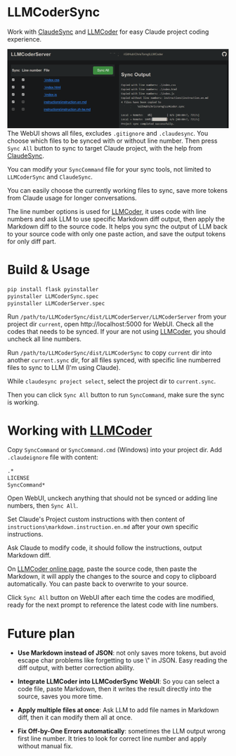 # LLMCoderSync

Work with [ClaudeSync](https://github.com/jahwag/ClaudeSync) and [LLMCoder](https://github.com/ChrisTorng/LLMCoder) for easy Claude project coding experience.

![](images/LLMCoderServer.png)
The WebUI shows all files, excludes `.gitignore` and `.claudesync`. You choose which files to be synced with or without line number. Then press `Sync All` button to sync to target Claude project, with the help from [ClaudeSync](https://github.com/jahwag/ClaudeSync).

You can modify your `SyncCommand` file for your sync tools, not limited to `LLMCoderSync` and `ClaudeSync`.

You can easily choose the currently working files to sync, save more tokens from Claude usage for longer conversations.

The line number options is used for [LLMCoder](https://github.com/ChrisTorng/LLMCoder), it uses code with line numbers and ask LLM to use specific Markdown diff output, then apply the Markdown diff to the source code. It helps you sync the output of LLM back to your source code with only one paste action, and save the output tokens for only diff part.

# Build & Usage

```
pip install flask pyinstaller
pyinstaller LLMCoderSync.spec
pyinstaller LLMCoderServer.spec
```

Run `/path/to/LLMCoderSync/dist/LLMCoderServer/LLMCoderServer` from your project dir `current`, open http://localhost:5000 for WebUI. Check all the codes that needs to be synced. If your are not using [LLMCoder](https://github.com/ChrisTorng/LLMCoder), you should uncheck all line numbers.

Run `/path/to/LLMCoderSync/dist/LLMCoderSync` to copy `current` dir into another `current.sync` dir, for all files synced, with specific line numberred files to sync to LLM (I'm using Claude).

While `claudesync project select`, select the project dir to `current.sync`.

Then you can click `Sync All` button to run `SyncCommand`, make sure the sync is working.

# Working with [LLMCoder](https://github.com/ChrisTorng/LLMCoder)

Copy `SyncCommand` or `SyncCommand.cmd` (Windows) into your project dir. Add `.claudeignore` file with content:
```
.*
LICENSE
SyncCommand*
```
Open WebUI, unckech anything that should not be synced or adding line numbers, then `Sync All`.

Set Claude's Project custom instructions with then content of `instructions\markdown.instruction.en.md` after your own specific instructions.

Ask Claude to modify code, it should follow the instructions, output Markdown diff.

On [LLMCoder online page](https://christorng.github.io/LLMCoder/), paste the source code, then paste the Markdown, it will apply the changes to the source and copy to clipboard automatically. You can paste back to overwrite to your source.

Click `Sync All` button on WebUI after each time the codes are modified, ready for the next prompt to reference the latest code with line numbers.

# Future plan

* **Use Markdown instead of JSON**: not only saves more tokens, but avoid escape char problems like forgetting to use \\" in JSON. Easy reading the diff output, with better correction ability.

* **Integrate LLMCoder into LLMCoderSync WebUI**: So you can select a code file, paste Markdown, then it writes the result directly into the source, saves you more time.
* **Apply multiple files at once**: Ask LLM to add file names in Markdown diff, then it can modify them all at once.
* **Fix Off-by-One Errors automatically**: sometimes the LLM output wrong first line number. It tries to look for correct line number and apply without manual fix.